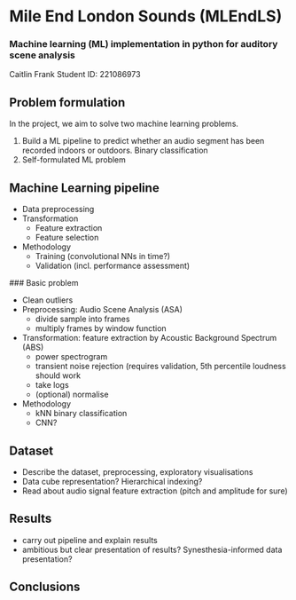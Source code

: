 # Mile End London Sounds (MLEndLS)
### Machine learning (ML) implementation in python for auditory scene analysis

Caitlin Frank
Student ID: 221086973

## Problem formulation
In the project, we aim to solve two machine learning problems.
1. Build a ML pipeline to predict whether an audio segment has been recorded indoors or outdoors. Binary classification
2. Self-formulated ML problem

## Machine Learning pipeline
- Data preprocessing
- Transformation
  - Feature extraction
  - Feature selection
- Methodology
  - Training (convolutional NNs in time?)
  - Validation (incl. performance assessment)
  
### Basic problem
- Clean outliers
- Preprocessing: Audio Scene Analysis (ASA)
  - divide sample into frames
  - multiply frames by window function
- Transformation: feature extraction by Acoustic Background Spectrum (ABS)
  - power spectrogram
  - transient noise rejection (requires validation, 5th percentile loudness should work
  - take logs
  - (optional) normalise
- Methodology
  - kNN binary classification
  - CNN?

## Dataset
- Describe the dataset, preprocessing, exploratory visualisations
- Data cube representation? Hierarchical indexing?
- Read about audio signal feature extraction (pitch and amplitude for sure)

## Results
- carry out pipeline and explain results
- ambitious but clear presentation of results? Synesthesia-informed data presentation?

## Conclusions
